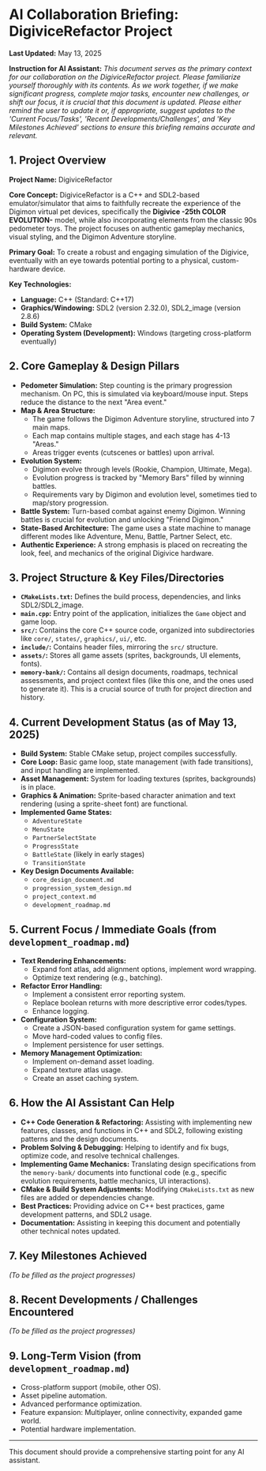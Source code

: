 # AI Collaboration Briefing: DigiviceRefactor Project

**Last Updated:** May 13, 2025

**Instruction for AI Assistant:**
*This document serves as the primary context for our collaboration on the DigiviceRefactor project. Please familiarize yourself thoroughly with its contents. As we work together, if we make significant progress, complete major tasks, encounter new challenges, or shift our focus, it is crucial that this document is updated. Please either remind the user to update it or, if appropriate, suggest updates to the 'Current Focus/Tasks', 'Recent Developments/Challenges', and 'Key Milestones Achieved' sections to ensure this briefing remains accurate and relevant.*

## 1. Project Overview

**Project Name:** DigiviceRefactor

**Core Concept:** DigiviceRefactor is a C++ and SDL2-based emulator/simulator that aims to faithfully recreate the experience of the Digimon virtual pet devices, specifically the **Digivice -25th COLOR EVOLUTION-** model, while also incorporating elements from the classic 90s pedometer toys. The project focuses on authentic gameplay mechanics, visual styling, and the Digimon Adventure storyline.

**Primary Goal:** To create a robust and engaging simulation of the Digivice, eventually with an eye towards potential porting to a physical, custom-hardware device.

**Key Technologies:**
*   **Language:** C++ (Standard: C++17)
*   **Graphics/Windowing:** SDL2 (version 2.32.0), SDL2_image (version 2.8.6)
*   **Build System:** CMake
*   **Operating System (Development):** Windows (targeting cross-platform eventually)

## 2. Core Gameplay & Design Pillars

*   **Pedometer Simulation:** Step counting is the primary progression mechanism. On PC, this is simulated via keyboard/mouse input. Steps reduce the distance to the next "Area event."
*   **Map & Area Structure:**
    *   The game follows the Digimon Adventure storyline, structured into 7 main maps.
    *   Each map contains multiple stages, and each stage has 4-13 "Areas."
    *   Areas trigger events (cutscenes or battles) upon arrival.
*   **Evolution System:**
    *   Digimon evolve through levels (Rookie, Champion, Ultimate, Mega).
    *   Evolution progress is tracked by "Memory Bars" filled by winning battles.
    *   Requirements vary by Digimon and evolution level, sometimes tied to map/story progression.
*   **Battle System:** Turn-based combat against enemy Digimon. Winning battles is crucial for evolution and unlocking "Friend Digimon."
*   **State-Based Architecture:** The game uses a state machine to manage different modes like Adventure, Menu, Battle, Partner Select, etc.
*   **Authentic Experience:** A strong emphasis is placed on recreating the look, feel, and mechanics of the original Digivice hardware.

## 3. Project Structure & Key Files/Directories

*   **`CMakeLists.txt`:** Defines the build process, dependencies, and links SDL2/SDL2_image.
*   **`main.cpp`:** Entry point of the application, initializes the `Game` object and game loop.
*   **`src/`:** Contains the core C++ source code, organized into subdirectories like `core/`, `states/`, `graphics/`, `ui/`, etc.
*   **`include/`:** Contains header files, mirroring the `src/` structure.
*   **`assets/`:** Stores all game assets (sprites, backgrounds, UI elements, fonts).
*   **`memory-bank/`:** Contains all design documents, roadmaps, technical assessments, and project context files (like this one, and the ones used to generate it). This is a crucial source of truth for project direction and history.

## 4. Current Development Status (as of May 13, 2025)

*   **Build System:** Stable CMake setup, project compiles successfully.
*   **Core Loop:** Basic game loop, state management (with fade transitions), and input handling are implemented.
*   **Asset Management:** System for loading textures (sprites, backgrounds) is in place.
*   **Graphics & Animation:** Sprite-based character animation and text rendering (using a sprite-sheet font) are functional.
*   **Implemented Game States:**
    *   `AdventureState`
    *   `MenuState`
    *   `PartnerSelectState`
    *   `ProgressState`
    *   `BattleState` (likely in early stages)
    *   `TransitionState`
*   **Key Design Documents Available:**
    *   `core_design_document.md`
    *   `progression_system_design.md`
    *   `project_context.md`
    *   `development_roadmap.md`

## 5. Current Focus / Immediate Goals (from `development_roadmap.md`)

*   **Text Rendering Enhancements:**
    *   Expand font atlas, add alignment options, implement word wrapping.
    *   Optimize text rendering (e.g., batching).
*   **Refactor Error Handling:**
    *   Implement a consistent error reporting system.
    *   Replace boolean returns with more descriptive error codes/types.
    *   Enhance logging.
*   **Configuration System:**
    *   Create a JSON-based configuration system for game settings.
    *   Move hard-coded values to config files.
    *   Implement persistence for user settings.
*   **Memory Management Optimization:**
    *   Implement on-demand asset loading.
    *   Expand texture atlas usage.
    *   Create an asset caching system.

## 6. How the AI Assistant Can Help

*   **C++ Code Generation & Refactoring:** Assisting with implementing new features, classes, and functions in C++ and SDL2, following existing patterns and the design documents.
*   **Problem Solving & Debugging:** Helping to identify and fix bugs, optimize code, and resolve technical challenges.
*   **Implementing Game Mechanics:** Translating design specifications from the `memory-bank/` documents into functional code (e.g., specific evolution requirements, battle mechanics, UI interactions).
*   **CMake & Build System Adjustments:** Modifying `CMakeLists.txt` as new files are added or dependencies change.
*   **Best Practices:** Providing advice on C++ best practices, game development patterns, and SDL2 usage.
*   **Documentation:** Assisting in keeping this document and potentially other technical notes updated.

## 7. Key Milestones Achieved

*(To be filled as the project progresses)*

## 8. Recent Developments / Challenges Encountered

*(To be filled as the project progresses)*

## 9. Long-Term Vision (from `development_roadmap.md`)

*   Cross-platform support (mobile, other OS).
*   Asset pipeline automation.
*   Advanced performance optimization.
*   Feature expansion: Multiplayer, online connectivity, expanded game world.
*   Potential hardware implementation.

---

This document should provide a comprehensive starting point for any AI assistant.
